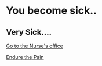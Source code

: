# You become sick..
## Very Sick....

[Go to the Nurse's office](question-2-option-1.md)

[Endure the Pain](question-2-option-2.md)